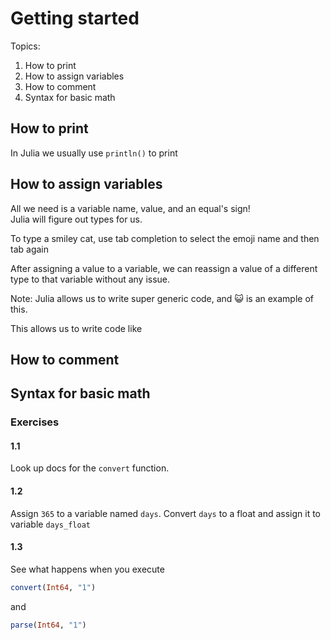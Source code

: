 
# Getting started

Topics:
1.  How to print
2. How to assign variables
3. How to comment
4. Syntax for basic math

## How to print

In Julia we usually use `println()` to print

## How to assign variables

All we need is a variable name, value, and an equal's sign!<br>
Julia will figure out types for us.

To type a smiley cat, use tab completion to select the emoji name and then tab again

After assigning a value to a variable, we can reassign a value of a different type to that variable without any issue.

Note: Julia allows us to write super generic code, and 😺 is an example of this. 

This allows us to write code like

## How to comment

## Syntax for basic math

### Exercises

#### 1.1 
Look up docs for the `convert` function.

#### 1.2 
Assign `365` to a variable named `days`. Convert `days` to a float and assign it to variable `days_float`

#### 1.3 
See what happens when you execute

```julia
convert(Int64, "1")
```
and

```julia
parse(Int64, "1")
```
